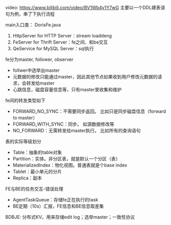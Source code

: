 video: https://www.bilibili.com/video/BV1Wb4y1Y7wG
主要以一个DDL建表语句为例，串了下执行流程




main入口类： DorisFe.java

1. HttpServer for HTTP Server：stream loaddeng
2. FeServer for Thrift Server：fe之间、和be交互
3. QeService for MySQL Server：sql执行


fe分为master, follower, observer
- follwer中选举出master
- 元数据的修改只能通过master，因此其他节点如果收到用户修改元数据的请求，会转发给master
- 心跳信息，磁盘容量信息等，只有master里收集和维护

fe间的转发类型如下
- FORWARD_NO_SYNC：不需要同步返回。 比如只是同步磁盘信息（forward to master）
- FORWARD_WITH_SYNC：同步。 如源数据修改等
- NO_FORWARD：无需转发给master执行。 比如所有的查询语句

表的实际等级划分
- Table：抽象的table对象
- Partition：实体。非分区表，就是默认一个分区（表）
- MaterializedIndex：物化视图。普通表就是个base index
- Tablet：最小单元的分片
- Replica：副本


FE与BE的任务交互-错误处理
- AgentTaskQueue：存储fe正在执行的task
- BE定期（10s）汇报，FE信息和BE信息取差集


BDBJE: 分布式KV。用来存储edit log；选举master；一致性协议
